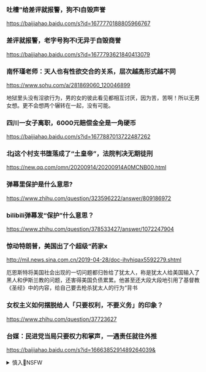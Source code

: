 ### 吐槽”给差评就报警，狗不l自毁声誉
https://baijiahao.baidu.com/s?id=1677770188805966767

### 差评就报警，老字号狗不l无异于自毁商誉
https://baijiahao.baidu.com/s?id=1677793621840413079

### 南怀瑾老师：天人也有性欲交合的关系，层次越高形式越不同
https://www.sohu.com/a/281869060_120046899

地狱里头没有淫欲行为，男的女的彼此看见都相互讨厌，因为苦，苦啊！所以无男女想。更不会想两个辗转在一起，没有可能。

### 四川一女子离职，6000元赔偿金全是一角硬币
https://baijiahao.baidu.com/s?id=1677887013722487262

### 北j这个村支书堕落成了“土皇帝”，法院判决无期徒刑
https://new.qq.com/omn/20200914/20200914A0MCNB00.html

### 弹幕里保护是什么意思?
https://www.zhihu.com/question/323596222/answer/809186972

### bilibili弹幕发“保护”什么意思？
https://www.zhihu.com/question/378533427/answer/1072247904

### 惊动特朗普，美国出了个超级“药家x
http://mil.news.sina.com.cn/2019-04-28/doc-ihvhiqax5592279.shtml

厄恩斯特将美国社会出现的一切问题都归咎给了犹太人，称是犹太人给美国输入了黑人和伊斯兰教的问题，还害得美国负债累累。他甚至还大段大段地引用了基督教《圣经》中的内容，给自己要去枪杀犹太人的行为“背书

### 女权主义如何摆脱给人「只要权利，不要义务」的印象？
https://www.zhihu.com/question/37723627

### 台媒：民进党当局只要权力和掌声，一遇责任就往外推
https://baijiahao.baidu.com/s?id=1666385291489264039&

<details><summary>慎入🔞NSFW</summary>

Not Safe For Work
![](https://upload.wikimedia.org/wikipedia/commons/thumb/d/d3/Biohazard_Symbol_Specification.png/210px-Biohazard_Symbol_Specification.png)

<details><summary><b>风险自理Use At Your Own Risk🈲</summary>

### 李kq戳zgg场“只要权力不要责任
https://news.creaders.net/china/2020/09/14/2267205.html

</details>
</details>
